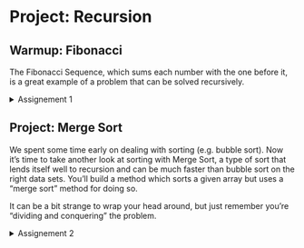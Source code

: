 # Project: Recursion

## Warmup: Fibonacci
The Fibonacci Sequence, which sums each number with the one before it, is a great example of a problem that can be solved recursively.

<details><summary>Assignement 1</summary>

    1.Using iteration, write a method #fibs which takes a number and returns an array containing that many numbers from the fibonacci sequence. Using an example input of 8, this method should return the array [0, 1, 1, 2, 3, 5, 8, 13].

    2.Now write another method #fibs_rec which solves the same problem recursively. This can be done in just 3 lines (or 1 if you’re crazy, but don’t consider either of these lengths a requirement… just get it done).
</details>

## Project: Merge Sort
We spent some time early on dealing with sorting (e.g. bubble sort). Now it’s time to take another look at sorting with Merge Sort, a type of sort that lends itself well to recursion and can be much faster than bubble sort on the right data sets. You’ll build a method which sorts a given array but uses a “merge sort” method for doing so.

It can be a bit strange to wrap your head around, but just remember you’re “dividing and conquering” the problem.

<details><summary>Assignement 2</summary>

    1. Build a method #merge_sort that takes in an array and returns a sorted array, using a recursive merge sort methodology.
    
    2. Tips:
        Think about what the base case is and what behavior is happening again and again and can actually be delegated to someone else (e.g. that same method!).
        It may be helpful to check out the background videos again if you don’t quite understand what should be going on.
</details>

